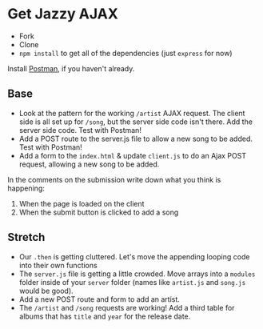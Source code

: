 # Get Jazzy AJAX

- Fork
- Clone
- `npm install` to get all of the dependencies (just `express` for now)

Install [Postman](https://www.getpostman.com/downloads/), if you haven't already.


## Base

- Look at the pattern for the working `/artist` AJAX request. The client side is all set up for `/song`, but the server side code isn't there. Add the server side code. Test with Postman!
- Add a POST route to the server.js file to allow a new song to be added. Test with Postman!
- Add a form to the `index.html` & update `client.js` to do an Ajax POST request, allowing a new song to be added.

In the comments on the submission write down what you think is happening:

1. When the page is loaded on the client
2. When the submit button is clicked to add a song

## Stretch

- Our `.then` is getting cluttered. Let's move the appending looping code into their own functions
- The `server.js` file is getting a little crowded. Move arrays into a `modules` folder inside of your `server` folder (names like `artist.js` and `song.js` would be good).
- Add a new POST route and form to add an artist. 
- The `/artist` and `/song` requests are working! Add a third table for albums that has `title` and `year` for the release date.
